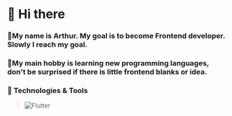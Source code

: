 # 👋 Hi there

### 💨My name is Arthur. My goal is to become Frontend developer. Slowly I reach my goal.
### 💨My main hobby is learning new programming languages, don't be surprised if there is little frontend blanks or idea.

### 🔧 Technologies & Tools
> ![Flutter](https://img.shields.io/badge/OS-Windows-2fa1ad?style=flat-square&logo=Windows)


